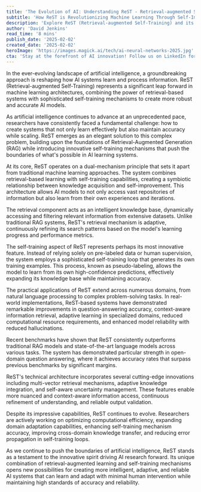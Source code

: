 ```yaml
---
title: 'The Evolution of AI: Understanding ReST - Retrieval-augmented Self-Training'
subtitle: 'How ReST is Revolutionizing Machine Learning Through Self-Improvement'
description: 'Explore ReST (Retrieval-augmented Self-Training) and its revolutionary impact on AI, combining sophisticated retrieval mechanisms with innovative self-training capabilities. Discover how AI systems learn more effectively while maintaining accuracy at scale, marking a significant milestone in machine learning architecture.'
author: 'David Jenkins'
read_time: '8 mins'
publish_date: '2025-02-02'
created_date: '2025-02-02'
heroImage: 'https://images.magick.ai/tech/ai-neural-networks-2025.jpg'
cta: 'Stay at the forefront of AI innovation! Follow us on LinkedIn for regular updates on groundbreaking developments in artificial intelligence and machine learning technologies like ReST.'
---
```


In the ever-evolving landscape of artificial intelligence, a groundbreaking approach is reshaping how AI systems learn and process information. ReST (Retrieval-augmented Self-Training) represents a significant leap forward in machine learning architectures, combining the power of retrieval-based systems with sophisticated self-training mechanisms to create more robust and accurate AI models.

As artificial intelligence continues to advance at an unprecedented pace, researchers have consistently faced a fundamental challenge: how to create systems that not only learn effectively but also maintain accuracy while scaling. ReST emerges as an elegant solution to this complex problem, building upon the foundations of Retrieval-Augmented Generation (RAG) while introducing innovative self-training mechanisms that push the boundaries of what's possible in AI learning systems.

At its core, ReST operates on a dual-mechanism principle that sets it apart from traditional machine learning approaches. The system combines retrieval-based learning with self-training capabilities, creating a symbiotic relationship between knowledge acquisition and self-improvement. This architecture allows AI models to not only access vast repositories of information but also learn from their own experiences and iterations.

The retrieval component acts as an intelligent knowledge base, dynamically accessing and filtering relevant information from extensive datasets. Unlike traditional RAG systems, ReST's retrieval mechanism is adaptive, continuously refining its search patterns based on the model's learning progress and performance metrics.

The self-training aspect of ReST represents perhaps its most innovative feature. Instead of relying solely on pre-labeled data or human supervision, the system employs a sophisticated self-training loop that generates its own training examples. This process, known as pseudo-labeling, allows the model to learn from its own high-confidence predictions, effectively expanding its knowledge base while maintaining accuracy.

The practical applications of ReST extend across numerous domains, from natural language processing to complex problem-solving tasks. In real-world implementations, ReST-based systems have demonstrated remarkable improvements in question-answering accuracy, context-aware information retrieval, adaptive learning in specialized domains, reduced computational resource requirements, and enhanced model reliability with reduced hallucinations.

Recent benchmarks have shown that ReST consistently outperforms traditional RAG models and state-of-the-art language models across various tasks. The system has demonstrated particular strength in open-domain question answering, where it achieves accuracy rates that surpass previous benchmarks by significant margins.

ReST's technical architecture incorporates several cutting-edge innovations including multi-vector retrieval mechanisms, adaptive knowledge integration, and self-aware uncertainty management. These features enable more nuanced and context-aware information access, continuous refinement of understanding, and reliable output validation.

Despite its impressive capabilities, ReST continues to evolve. Researchers are actively working on optimizing computational efficiency, expanding domain adaptation capabilities, enhancing self-training mechanism accuracy, improving cross-domain knowledge transfer, and reducing error propagation in self-training loops.

As we continue to push the boundaries of artificial intelligence, ReST stands as a testament to the innovative spirit driving AI research forward. Its unique combination of retrieval-augmented learning and self-training mechanisms opens new possibilities for creating more intelligent, adaptive, and reliable AI systems that can learn and adapt with minimal human intervention while maintaining high standards of accuracy and reliability.